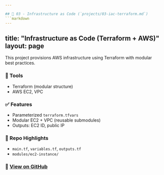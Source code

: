 ```yaml
---

## 📁 03 - Infrastructure as Code (`projects/03-iac-terraform.md`)
```markdown
---
```

title: "Infrastructure as Code (Terraform + AWS)"
layout: page
---

This project provisions AWS infrastructure using Terraform with modular best practices.

### 🔧 Tools
- Terraform (modular structure)
- AWS EC2, VPC

### ✅ Features
- Parameterized `terraform.tfvars`
- Modular EC2 + VPC (reusable submodules)
- Outputs: EC2 ID, public IP

### 📂 Repo Highlights
- `main.tf`, `variables.tf`, `outputs.tf`
- `modules/ec2-instance/`

### 🔗 [View on GitHub](https://github.com/tedens/devops-portfolio/tree/main/03-iac-terraform)
```
